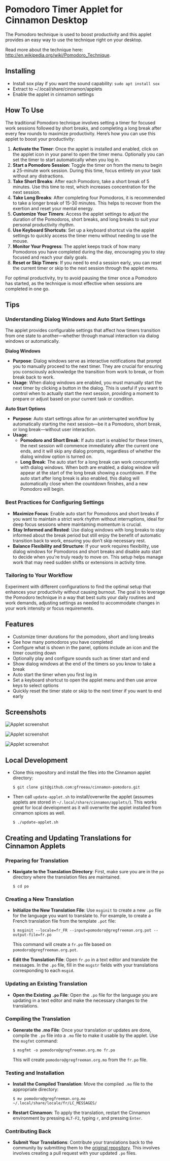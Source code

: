 # Pomodoro Timer Applet for Cinnamon Desktop

The Pomodoro technique is used to boost productivity and this applet provides an easy way to use the technique right on your desktop.

Read more about the technique here: http://en.wikipedia.org/wiki/Pomodoro_Technique.

## Installing
* Install sox play if you want the sound capability: `sudo apt install sox`
* Extract to ~/.local/share/cinnamon/applets
* Enable the applet in cinnamon settings

## How To Use
The traditional Pomodoro technique involves setting a timer for focused work sessions followed by short breaks, and completing a long break after every few rounds to maximize productivity. Here’s how you can use this applet to boost your productivity:

1. **Activate the Timer**: Once the applet is installed and enabled, click on the applet icon in your panel to open the timer menu. Optionally you can set the timer to start automatically when you log in.
2. **Start a Pomodoro Session**: Toggle the timer on from the menu to begin a 25-minute work session. During this time, focus entirely on your task without any distractions.
3. **Take Short Breaks**: After each Pomodoro, take a short break of 5 minutes. Use this time to rest, which increases concentration for the next session.
4. **Take Long Breaks**: After completing four Pomodoros, it is recommended to take a longer break of 15-30 minutes. This helps to recover from the exertion and reset your mental energy.
5. **Customize Your Timers**: Access the applet settings to adjust the duration of the Pomodoros, short breaks, and long breaks to suit your personal productivity rhythm.
6. **Use Keyboard Shortcuts**: Set up a keyboard shortcut via the applet settings to quickly access the timer menu without needing to use the mouse.
7. **Monitor Your Progress**: The applet keeps track of how many Pomodoros you have completed during the day, encouraging you to stay focused and reach your daily goals.
8. **Reset or Skip Timers**: If you need to end a session early, you can reset the current timer or skip to the next session through the applet menu.

For optimal productivity, try to avoid pausing the timer once a Pomodoro has started, as the technique is most effective when sessions are completed in one go.

## Tips

### Understanding Dialog Windows and Auto Start Settings

The applet provides configurable settings that affect how timers transition from one state to another—whether through manual interaction via dialog windows or automatically.

**Dialog Windows**
- **Purpose**: Dialog windows serve as interactive notifications that prompt you to manually proceed to the next timer. They are crucial for ensuring you consciously acknowledge the transition from work to break, or from break back to work.
- **Usage**: When dialog windows are enabled, you must manually start the next timer by clicking a button in the dialog. This is useful if you want to control when to actually start the next session, providing a moment to prepare or adjust based on your current task or condition.

**Auto Start Options**
- **Purpose**: Auto start settings allow for an uninterrupted workflow by automatically starting the next session—be it a Pomodoro, short break, or long break—without user interaction.
- **Usage**: 
  - **Pomodoro and Short Break**: If auto start is enabled for these timers, the next session will commence immediately after the current one ends, and it will skip any dialog prompts, regardless of whether the dialog window option is turned on.
  - **Long Break**: The auto start for a long break can work concurrently with dialog windows. When both are enabled, a dialog window will appear at the start of the long break showing a countdown. If the auto start after long break is also enabled, this dialog will automatically close when the countdown finishes, and a new Pomodoro will begin.

### Best Practices for Configuring Settings

- **Maximize Focus**: Enable auto start for Pomodoros and short breaks if you want to maintain a strict work rhythm without interruptions, ideal for deep focus sessions where maintaining momentum is crucial.
- **Stay Informed and Rested**: Use dialog windows with long breaks to stay informed about the break period but still enjoy the benefit of automatic transition back to work, ensuring you don’t skip necessary rest.
- **Balance Flexibility and Structure**: If your work requires flexibility, use dialog windows for Pomodoros and short breaks and disable auto start to decide when you're truly ready to move on. This setup helps manage work that may need sudden shifts or extensions in activity time.

### Tailoring to Your Workflow

Experiment with different configurations to find the optimal setup that enhances your productivity without causing burnout. The goal is to leverage the Pomodoro technique in a way that best suits your daily routines and work demands, adjusting settings as needed to accommodate changes in your work intensity or focus requirements.

## Features
* Customize timer durations for the pomodoro, short and long breaks
* See how many pomodoros you have completed
* Configure what is shown in the panel, options include an icon and the timer counting down
* Optionally play and configure sounds such as timer start and end
* Show dialog windows at the end of the timers so you know to take a break
* Auto start the timer when you first log in
* Set a keyboard shortcut to open the applet menu and then use arrow keys to select options
* Quickly reset the timer state or skip to the next timer if you want to end early

## Screenshots

![Applet screenshot](applet_screenshot.png )

![Applet screenshot](options_screenshot_1.png )

![Applet screenshot](options_screenshot_2.png )

## Local Development

- Clone this repository and install the files into the Cinnamon applet directory:
    ```shell
    $ git clone git@github.com:gfreeau/cinnamon-pomodoro.git
    ```
- Then call `update-applet.sh` to install/overwrite the applet (assumes applets are stored in `~/.local/share/cinnamon/applets/`). This works great for local development as it will overwrite the applet installed from cinnamon spices as well.
    ```shell
    $ ./update-applet.sh
    ```


## Creating and Updating Translations for Cinnamon Applets

### Preparing for Translation

- **Navigate to the Translation Directory**: First, make sure you are in the `po` directory where the translation files are maintained.

   ```shell
   $ cd po
   ```

### Creating a New Translation

- **Initialize the New Translation File**:
   Use `msginit` to create a new `.po` file for the language you want to translate to. For example, to create a French translation file from the template `.pot` file:

   ```shell
   $ msginit --locale=fr_FR --input=pomodoro@gregfreeman.org.pot --output-file=fr.po
   ```

   This command will create a `fr.po` file based on `pomodoro@gregfreeman.org.pot`.

- **Edit the Translation File**:
   Open `fr.po` in a text editor and translate the messages. In the `.po` file, fill in the `msgstr` fields with your translations corresponding to each `msgid`.

### Updating an Existing Translation

- **Open the Existing `.po` File**:
Open the `.po` file for the language you are updating in a text editor and make the necessary changes to the translations.

### Compiling the Translation

- **Generate the .mo File**:
   Once your translation or updates are done, compile the `.po` file into a `.mo` file to make it usable by the applet. Use the `msgfmt` command:

   ```shell
   $ msgfmt -o pomodoro@gregfreeman.org.mo fr.po
   ```

   This will create `pomodoro@gregfreeman.org.mo` from the `fr.po` file.

### Testing and Installation

- **Install the Compiled Translation**:
   Move the compiled `.mo` file to the appropriate directory:

   ```shell
   $ mv pomodoro@gregfreeman.org.mo ~/.local/share/locale/fr/LC_MESSAGES/
   ```

- **Restart Cinnamon**:
   To apply the translation, restart the Cinnamon environment by pressing `ALT-F2`, typing `r`, and pressing `Enter`.

### Contributing Back

- **Submit Your Translations**:
   Contribute your translations back to the community by submitting them to the [original repository](https://github.com/gfreeau/cinnamon-pomodoro). This involves involves creating a pull request with your updated `.po` files.
